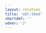 ```yaml
---
layout: relation
title: 'obl:tmod'
shortdef: ''
udver: '2'
---
```

<!-- Interlanguage links updated Út zář 29 20:43:25 CEST 2020 -->

